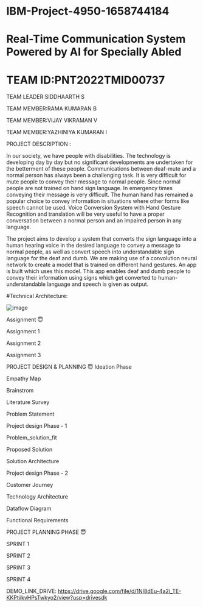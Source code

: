 # IBM-Project-4950-1658744184

# Real-Time Communication System Powered by AI for Specially Abled

# TEAM ID:PNT2022TMID00737

TEAM LEADER:SIDDHAARTH S

TEAM MEMBER:RAMA KUMARAN B

TEAM MEMBER:VIJAY VIKRAMAN V

TEAM MEMBER:YAZHINIYA KUMARAN I


PROJECT DESCRIPTION :

In our society, we have people with disabilities. The technology is developing day by day but no significant developments are undertaken for the betterment of these people. Communications between deaf-mute and a normal person has always been a challenging task. It is very difficult for mute people to convey their message to normal people. Since normal people are not trained on hand sign language. In emergency times conveying their message is very difficult. The human hand has remained a popular choice to convey information in situations where other forms like speech cannot be used. Voice Conversion System with Hand Gesture Recognition and translation will be very useful to have a proper conversation between a normal person and an impaired person in any language.

The project aims to develop a system that converts the sign language into a human hearing voice in the desired language to convey a message to normal people, as well as convert speech into understandable sign language for the deaf and dumb. We are making use of a convolution neural network to create a model that is trained on different hand gestures. An app is built which uses this model. This app enables deaf and dumb people to convey their information using signs which get converted to human-understandable language and speech is given as output.


#Technical Architecture:

![image](https://user-images.githubusercontent.com/103492637/202866472-32216fdf-ff2e-4902-b1b2-22231c6fa909.png)

Assignment 😇


Assignment 1

Assignment 2

Assignment 3


PROJECT DESIGN & PLANNING 😇 Ideation Phase


Empathy Map

Brainstrom

Literature Survey

Problem Statement


Project design Phase - 1


Problem_solution_fit

Proposed Solution

Solution Architecture

Project design Phase - 2

Customer Journey

Technology Architecture

Dataflow Diagram

Functional Requirements

PROJECT PLANNING PHASE 😇


SPRINT 1

SPRINT 2

SPRINT 3

SPRINT 4


DEMO_LINK_DRIVE: https://drive.google.com/file/d/1NI8dEu-4a2i_TE-KKPtjikvHPsTwkyo2/view?usp=drivesdk
